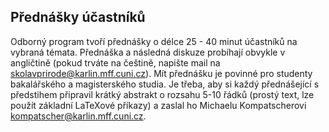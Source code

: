 
## Přednášky účastníků

Odborný program tvoří přednášky o délce 25 - 40 minut účastníků na vybraná témata. Přednáška a následná diskuze probíhají obvykle v angličtině (pokud trváte na češtině, napište mail na [skolavprirode@karlin.mff.cuni.cz](mailto:skolavprirode@karlin.mff.cuni.cz)). Mít přednášku je povinné pro studenty bakalářského a magisterského studia. Je třeba, aby si každý přednášející s předstihem připravil krátký abstrakt o rozsahu 5-10 řádků (prostý text, lze použít základní LaTeXové příkazy) a zaslal ho Michaelu Kompatscherovi [kompatscher@karlin.mff.cuni.cz](mailto:kompatscher@karlin.mff.cuni.cz).